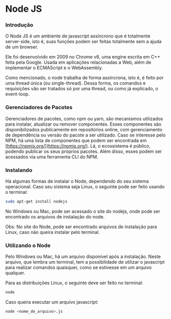 # Node JS

### Introdução

O Node JS é um ambiente de javascript assíncrono que é totalmente server-side, isto é, suas funções podem ser feitas totalmente sem a ajuda de um browser.

Ele foi desenvolvido em 2009 no Chrome v8, uma engine escrita em C++ feita pela Google. Usada em aplicações relacionadas a Web, além de implementar o ECMAScript e o WebAssembly.

Como mencionado, o node trabalha de forma assíncrona, isto é, é feito por uma thread única \(ou single-thread\). Dessa forma, os comandos e requisições vão ser tratados só por uma thread, ou como já explicado, o event-loop.

### Gerenciadores de Pacotes 

Gerenciadores de pacotes, como npm ou yarn, são mecanismos utilizados para instalar, atualizar ou remover componentes. Esses componentes são disponibilizados publicamente em repositórios online, com gerenciamento de dependência ou versão do pacote a ser utilizado. Caso se interesse pelo NPM, há uma lista de componentes que podem ser encontrada em [https://npmjs.org/](https://npmjs.org/). Lá, o ecossistema é público, podendo publicar os seus próprios pacotes.  Além disso, esses podem ser acessados via uma ferramenta CLI do NPM.

### Instalando

Há algumas formas de instalar o Node, dependendo do seu sistema operacional. Caso seu sistema seja Linux, o seguinte pode ser feito usando o terminal:

```bash
sudo apt-get install nodejs
```

No Windows ou Mac, pode ser acessado o site do nodejs, onde pode ser encontrado os arquivos de instalação do node.

Obs: No site do Node, pode ser encontrado arquivos de instalação para Linux, caso não queira instalar pelo terminal.

### Utilizando o Node

Pelo Windows ou Mac, há um arquivo disponível após a instalação. Neste arquivo, que lembra um terminal, tem a possibilidade de utilizar o javascript para realizar comandos quaisquer, como se estivesse em um arquivo qualquer.

Para as distribuições Linux, o seguinte deve ser feito no terminal:

```bash
node
```

Caso queira executar um arquivo javascript:

```bash
node <nome_do_arquivo>.js
```


